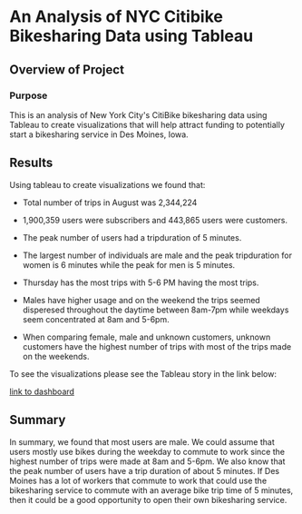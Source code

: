 # An Analysis of NYC Citibike Bikesharing Data using Tableau

## Overview of Project

### Purpose

This is an analysis of New York City's CitiBike bikesharing data using Tableau to create visualizations that will help attract funding to potentially start a bikesharing service in Des Moines, Iowa.

## Results

Using tableau to create visualizations we found that:

- Total number of trips in August was 2,344,224

- 1,900,359 users were subscribers and 443,865 users were customers.

- The peak number of users had a tripduration of 5 minutes.

- The largest number of individuals are male and the peak tripduration for women is 6 minutes while the peak for men is 5 minutes.

- Thursday has the most trips with 5-6 PM having the most trips.

- Males have higher usage and on the weekend the trips seemed disperesed throughout the daytime between 8am-7pm while weekdays seem concentrated at 8am and 5-6pm.

- When comparing female, male and unknown customers, unknown customers have the highest number of trips with most of the trips made on the weekends.

To see the visualizations please see the Tableau story in the link below:

[link to dashboard](https://public.tableau.com/app/profile/alexander.huynh/viz/NYCCitibikeStory_16381578867180/NYCCitibikeStory?publish=yes)

## Summary

In summary, we found that most users are male. We could assume that users mostly use bikes during the weekday to commute to work since the highest number of trips were made at 8am and 5-6pm. We also know that the peak number of users have a trip duration of about 5 minutes. If Des Moines has a lot of workers that commute to work that could use the bikesharing service to commute with an average bike trip time of 5 minutes, then it could be a good opportunity to open their own bikesharing service.




